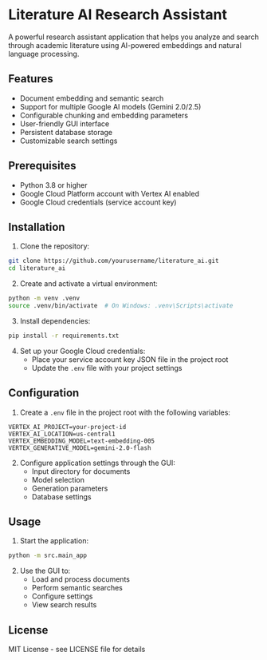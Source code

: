 # Literature AI Research Assistant

A powerful research assistant application that helps you analyze and search through academic literature using AI-powered embeddings and natural language processing.

## Features

- Document embedding and semantic search
- Support for multiple Google AI models (Gemini 2.0/2.5)
- Configurable chunking and embedding parameters
- User-friendly GUI interface
- Persistent database storage
- Customizable search settings

## Prerequisites

- Python 3.8 or higher
- Google Cloud Platform account with Vertex AI enabled
- Google Cloud credentials (service account key)

## Installation

1. Clone the repository:
```bash
git clone https://github.com/yourusername/literature_ai.git
cd literature_ai
```

2. Create and activate a virtual environment:
```bash
python -m venv .venv
source .venv/bin/activate  # On Windows: .venv\Scripts\activate
```

3. Install dependencies:
```bash
pip install -r requirements.txt
```

4. Set up your Google Cloud credentials:
   - Place your service account key JSON file in the project root
   - Update the `.env` file with your project settings

## Configuration

1. Create a `.env` file in the project root with the following variables:
```
VERTEX_AI_PROJECT=your-project-id
VERTEX_AI_LOCATION=us-central1
VERTEX_EMBEDDING_MODEL=text-embedding-005
VERTEX_GENERATIVE_MODEL=gemini-2.0-flash
```

2. Configure application settings through the GUI:
   - Input directory for documents
   - Model selection
   - Generation parameters
   - Database settings

## Usage

1. Start the application:
```bash
python -m src.main_app
```

2. Use the GUI to:
   - Load and process documents
   - Perform semantic searches
   - Configure settings
   - View search results

## License

MIT License - see LICENSE file for details 